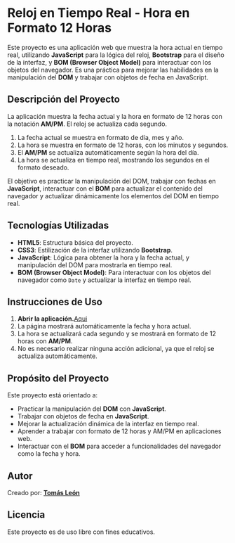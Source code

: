 # Reloj en Tiempo Real - Hora en Formato 12 Horas

Este proyecto es una aplicación web que muestra la hora actual en tiempo real, utilizando **JavaScript** para la lógica del reloj, **Bootstrap** para el diseño de la interfaz, y **BOM (Browser Object Model)** para interactuar con los objetos del navegador. Es una práctica para mejorar las habilidades en la manipulación del **DOM** y trabajar con objetos de fecha en JavaScript.

## Descripción del Proyecto

La aplicación muestra la fecha actual y la hora en formato de 12 horas con la notación **AM/PM**. El reloj se actualiza cada segundo.

1. La fecha actual se muestra en formato de día, mes y año.
2. La hora se muestra en formato de 12 horas, con los minutos y segundos.
3. El **AM/PM** se actualiza automáticamente según la hora del día.
4. La hora se actualiza en tiempo real, mostrando los segundos en el formato deseado.

El objetivo es practicar la manipulación del DOM, trabajar con fechas en **JavaScript**, interactuar con el **BOM** para actualizar el contenido del navegador y actualizar dinámicamente los elementos del DOM en tiempo real.

## Tecnologías Utilizadas

- **HTML5**: Estructura básica del proyecto.
- **CSS3**: Estilización de la interfaz utilizando **Bootstrap**.
- **JavaScript**: Lógica para obtener la hora y la fecha actual, y manipulación del DOM para mostrarla en tiempo real.
- **BOM (Browser Object Model)**: Para interactuar con los objetos del navegador como `Date` y actualizar la interfaz en tiempo real.

## Instrucciones de Uso

1. **Abrir la aplicación.**[Aqui](https://js5d-reloj.netlify.app)
2. La página mostrará automáticamente la fecha y hora actual.
3. La hora se actualizará cada segundo y se mostrará en formato de 12 horas con **AM/PM**.
4. No es necesario realizar ninguna acción adicional, ya que el reloj se actualiza automáticamente.

## Propósito del Proyecto

Este proyecto está orientado a:
- Practicar la manipulación del **DOM** con **JavaScript**.
- Trabajar con objetos de fecha en **JavaScript**.
- Mejorar la actualización dinámica de la interfaz en tiempo real.
- Aprender a trabajar con formato de 12 horas y AM/PM en aplicaciones web.
- Interactuar con el **BOM** para acceder a funcionalidades del navegador como la fecha y hora.

## Autor

Creado por: **[Tomás León](https://github.com/Tomas-Leon)**

## Licencia

Este proyecto es de uso libre con fines educativos.
